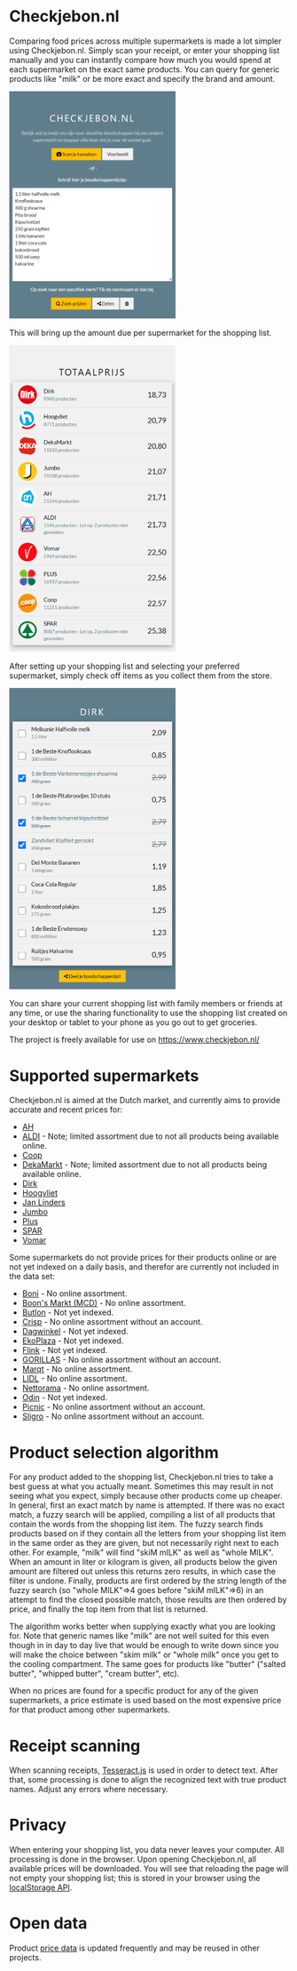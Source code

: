 # Checkjebon.nl

Comparing food prices across multiple supermarkets is made a lot simpler using Checkjebon.nl. Simply scan your receipt, or enter your shopping list manually and you can instantly compare how much you would spend at each supermarket on the exact same products. You can query for generic products like "milk" or be more exact and specify the brand and amount.

<img src="/images/screenshot1.png" width="300" title="Shopping list editor">

This will bring up the amount due per supermarket for the shopping list.

<img src="/images/screenshot2.png" width="300" title="Prices per supermarket">

After setting up your shopping list and selecting your preferred supermarket, simply check off items as you collect them from the store.

<img src="/images/screenshot3.png" width="300" title="Shopping list">

You can share your current shopping list with family members or friends at any time, or use the sharing functionality to use the shopping list created on your desktop or tablet to your phone as you go out to get groceries.

The project is freely available for use on https://www.checkjebon.nl/

# Supported supermarkets

Checkjebon.nl is aimed at the Dutch market, and currently aims to provide accurate and recent prices for:

* [AH](https://www.ah.nl/)
* [ALDI](https://www.aldi.nl/) - Note; limited assortment due to not all products being available online.
* [Coop](https://www.coop.nl/)
* [DekaMarkt](https://www.dekamarkt.nl/) - Note; limited assortment due to not all products being available online.
* [Dirk](https://www.dirk.nl/)
* [Hoogvliet](https://www.hoogvliet.com/)
* [Jan Linders](https://www.janlinders.nl/)
* [Jumbo](https://www.jumbo.com/)
* [Plus](https://www.plus.nl/)
* [SPAR](https://www.spar.nl/)
* [Vomar](https://www.vomar.nl/)

Some supermarkets do not provide prices for their products online or are not yet indexed on a daily basis, and therefor are currently not included in the data set:

* [Boni](https://bonisupermarkt.nl/) - No online assortment.
* [Boon's Markt (MCD)](https://www.boonsmarkt.nl/) - No online assortment.
* [Butlon](https://butlon.com/) - Not yet indexed.
* [Crisp](https://www.crisp.nl/) - No online assortment without an account.
* [Dagwinkel](https://www.lekkermakkelijk.nl/) - Not yet indexed.
* [EkoPlaza](https://www.ekoplaza.nl/) - Not yet indexed.
* [Flink](https://www.goflink.com/) -  Not yet indexed.
* [GORILLAS](https://gorillas.io/nl) - No online assortment without an account.
* [Marqt](https://www.marqt.nl/) - No online assortment.
* [LIDL](https://www.lidl.nl/) - No online assortment.
* [Nettorama](https://www.nettorama.nl/) - No online assortment.
* [Odin](https://www.odin.nl/) -  Not yet indexed.
* [Picnic](http://picnic.nl/) - No online assortment without an account.
* [Sligro](https://www.sligro.nl/) - No online assortment without an account.

# Product selection algorithm

For any product added to the shopping list, Checkjebon.nl tries to take a best guess at what you actually meant. Sometimes this may result in not seeing what you expect, simply because other products come up cheaper. In general, first an exact match by name is attempted. If there was no exact match, a fuzzy search will be applied, compiling a list of all products that contain the words from the shopping list item. The fuzzy search finds products based on if they contain all the letters from your shopping list item in the same order as they are given, but not necessarily right next to each other. For example, "milk" will find "skiM mILK" as well as "whole MILK". When an amount in liter or kilogram is given, all products below the given amount are filtered out unless this returns zero results, in which case the filter is undone. Finally, products are first ordered by the string length of the fuzzy search (so "whole MILK"=>4 goes before "skiM mILK"=>6) in an attempt to find the closed possible match, those results are then ordered by price, and finally the top item from that list is returned. 

The algorithm works better when supplying exactly what you are looking for. Note that generic names like "milk" are not well suited for this even though in in day to day live that would be enough to write down since you will make the choice between "skim milk" or "whole milk" once you get to the cooling compartment. The same goes for products like "butter" ("salted butter", "whipped butter", "cream butter", etc).

When no prices are found for a specific product for any of the given supermarkets, a price estimate is used based on the most expensive price for that product among other supermarkets.

# Receipt scanning

When scanning receipts, [Tesseract.js](https://github.com/naptha/tesseract.js/) is used in order to detect text. After that, some processing is done to align the recognized text with true product names. Adjust any errors where necessary.

# Privacy

When entering your shopping list, you data never leaves your computer. All processing is done in the browser. Upon opening Checkjebon.nl, all available prices will be downloaded. You will see that reloading the page will not empty your shopping list; this is stored in your browser using the [localStorage API](https://developer.mozilla.org/en-US/docs/Web/API/Window/localStorage).

# Open data

Product [price data](https://github.com/supermarkt/checkjebon/blob/main/data/supermarkets.json?raw=true) is updated frequently and may be reused in other projects.
